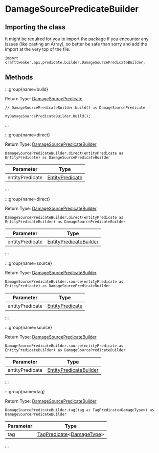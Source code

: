# DamageSourcePredicateBuilder

## Importing the class

It might be required for you to import the package if you encounter any issues (like casting an Array), so better be safe than sorry and add the import at the very top of the file.
```zenscript
import crafttweaker.api.predicate.builder.DamageSourcePredicateBuilder;
```


## Methods

:::group{name=build}

Return Type: [DamageSourcePredicate](/vanilla/api/predicate/DamageSourcePredicate)

```zenscript
// DamageSourcePredicateBuilder.build() as DamageSourcePredicate

myDamageSourcePredicateBuilder.build();
```

:::

:::group{name=direct}

Return Type: [DamageSourcePredicateBuilder](/vanilla/api/predicate/builder/DamageSourcePredicateBuilder)

```zenscript
DamageSourcePredicateBuilder.direct(entityPredicate as EntityPredicate) as DamageSourcePredicateBuilder
```

|    Parameter    |                           Type                            |
|-----------------|-----------------------------------------------------------|
| entityPredicate | [EntityPredicate](/vanilla/api/predicate/EntityPredicate) |


:::

:::group{name=direct}

Return Type: [DamageSourcePredicateBuilder](/vanilla/api/predicate/builder/DamageSourcePredicateBuilder)

```zenscript
DamageSourcePredicateBuilder.direct(entityPredicate as EntityPredicateBuilder) as DamageSourcePredicateBuilder
```

|    Parameter    |                                      Type                                       |
|-----------------|---------------------------------------------------------------------------------|
| entityPredicate | [EntityPredicateBuilder](/vanilla/api/predicate/builder/EntityPredicateBuilder) |


:::

:::group{name=source}

Return Type: [DamageSourcePredicateBuilder](/vanilla/api/predicate/builder/DamageSourcePredicateBuilder)

```zenscript
DamageSourcePredicateBuilder.source(entityPredicate as EntityPredicate) as DamageSourcePredicateBuilder
```

|    Parameter    |                           Type                            |
|-----------------|-----------------------------------------------------------|
| entityPredicate | [EntityPredicate](/vanilla/api/predicate/EntityPredicate) |


:::

:::group{name=source}

Return Type: [DamageSourcePredicateBuilder](/vanilla/api/predicate/builder/DamageSourcePredicateBuilder)

```zenscript
DamageSourcePredicateBuilder.source(entityPredicate as EntityPredicateBuilder) as DamageSourcePredicateBuilder
```

|    Parameter    |                                      Type                                       |
|-----------------|---------------------------------------------------------------------------------|
| entityPredicate | [EntityPredicateBuilder](/vanilla/api/predicate/builder/EntityPredicateBuilder) |


:::

:::group{name=tag}

Return Type: [DamageSourcePredicateBuilder](/vanilla/api/predicate/builder/DamageSourcePredicateBuilder)

```zenscript
DamageSourcePredicateBuilder.tag(tag as TagPredicate<DamageType>) as DamageSourcePredicateBuilder
```

| Parameter |                                                     Type                                                      |
|-----------|---------------------------------------------------------------------------------------------------------------|
| tag       | [TagPredicate](/vanilla/api/predicate/TagPredicate)&lt;[DamageType](/vanilla/api/world/damage/DamageType)&gt; |


:::


